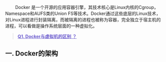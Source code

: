 &emsp;&emsp; Docker 是一个开源的应用容器引擎，其技术核心是Linux内核的Cgroup，Namespace和AUFS类的Union FS等技术。Docker通过这些底层的Linux技术，对Linux进程进行封装隔离，而被隔离的进程也被称为容器，完全独立于宿主机的进程，可以看做是操作系统层面的一种虚拟化。

> <font color=SlateBlue>  <u>**Q1. Docker与虚拟机的区别 ？**</u></font> 

## 一.  Docker的架构

